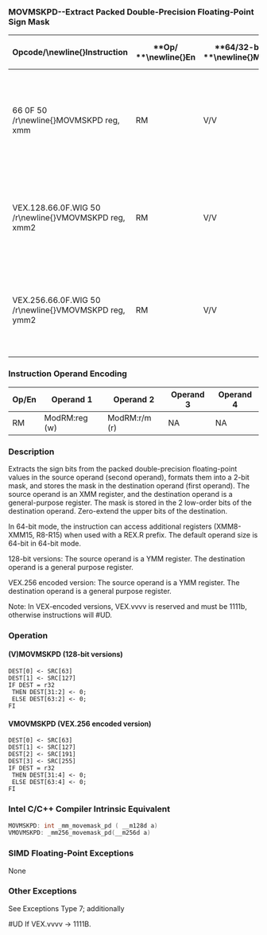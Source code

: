 ### MOVMSKPD--Extract Packed Double-Precision Floating-Point Sign Mask


|**Opcode/**\newline{}**Instruction**|**Op/ **\newline{}**En**|**64/32-bit **\newline{}**Mode**|**CPUID **\newline{}**Feature **\newline{}**Flag**|**Description**|
|------------------------------------|------------------------|--------------------------------|--------------------------------------------------|---------------|
|66 0F 50 /r\newline{}MOVMSKPD reg, xmm|RM|V/V|SSE2|Extract 2-bit sign mask from xmm and store in reg. The upper bits of r32 or r64 are filled with zeros.|
|VEX.128.66.0F.WIG 50 /r\newline{}VMOVMSKPD reg, xmm2|RM|V/V|AVX|Extract 2-bit sign mask from xmm2 and store in reg. The upper bits of r32 or r64 are zeroed.|
|VEX.256.66.0F.WIG 50 /r\newline{}VMOVMSKPD reg, ymm2|RM|V/V|AVX|Extract 4-bit sign mask from ymm2 and store in reg. The upper bits of r32 or r64 are zeroed.|
### Instruction Operand Encoding


|Op/En|Operand 1|Operand 2|Operand 3|Operand 4|
|-----|---------|---------|---------|---------|
|RM|ModRM:reg (w)|ModRM:r/m (r)|NA|NA|
### Description


Extracts the sign bits from the packed double-precision floating-point values in the source operand (second operand), formats them into a 2-bit mask, and stores the mask in the destination operand (first operand). The source operand is an XMM register, and the destination operand is a general-purpose register. The mask is stored in the 2 low-order bits of the destination operand. Zero-extend the upper bits of the destination.

In 64-bit mode, the instruction can access additional registers (XMM8-XMM15, R8-R15) when used with a REX.R prefix. The default operand size is 64-bit in 64-bit mode.

128-bit versions: The source operand is a YMM register. The destination operand is a general purpose register.

VEX.256 encoded version: The source operand is a YMM register. The destination operand is a general purpose register. 

Note: In VEX-encoded versions, VEX.vvvv is reserved and must be 1111b, otherwise instructions will #UD.


### Operation
#### (V)MOVMSKPD (128-bit versions)
```info-verb
DEST[0]  <- SRC[63]
DEST[1]  <- SRC[127]
IF DEST = r32
 THEN DEST[31:2]  <- 0;
 ELSE DEST[63:2]  <- 0;
FI
```
#### VMOVMSKPD (VEX.256 encoded version)
```info-verb
DEST[0] <-  SRC[63]
DEST[1] <-  SRC[127]
DEST[2]  <- SRC[191]
DEST[3] <-  SRC[255]
IF DEST = r32
 THEN DEST[31:4]  <- 0;
 ELSE DEST[63:4]  <- 0;
FI
```

### Intel C/C++ Compiler Intrinsic Equivalent

```cpp
MOVMSKPD: int _mm_movemask_pd ( __m128d a)
VMOVMSKPD: _mm256_movemask_pd(__m256d a)
```
### SIMD Floating-Point Exceptions


None

### Other Exceptions


See Exceptions Type 7; additionally

#UD  If VEX.vvvv ->  1111B.

